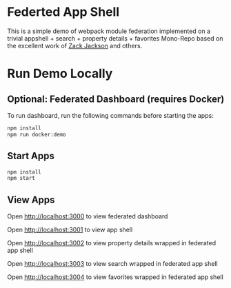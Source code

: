 # Federted App Shell

This is a simple demo of webpack module federation implemented on a trivial appshell + search + property details + favorites Mono-Repo based on the excellent work of [Zack Jackson](https://github.com/ScriptedAlchemy) and others.

# Run Demo Locally

## Optional: Federated Dashboard (requires Docker)

To run dashboard, run the following commands before starting the apps:

```sh
npm install
npm run docker:demo
```

## Start Apps

```sh
npm install
npm start
```

## View Apps

Open [http://localhost:3000](http://localhost:3000) to view federated dashboard

Open [http://localhost:3001](http://localhost:3001) to view app shell

Open [http://localhost:3002](http://localhost:3002) to view property details wrapped in federated app shell

Open [http://localhost:3003](http://localhost:3003) to view search wrapped in federated app shell

Open [http://localhost:3004](http://localhost:3004) to view favorites wrapped in federated app shell







